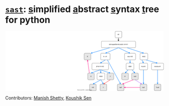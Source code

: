 # [`sast`](): <ins>s</ins>implified <ins>a</ins>bstract <ins>s</ins>yntax <ins>t</ins>ree for python

<img src="docs/_static/sast-example.svg" align="absbottom" align="left">

<br>

Contributors: [Manish Shetty](https://manishs.org), [Koushik Sen](https://people.eecs.berkeley.edu/~ksen)